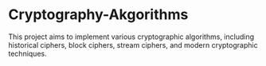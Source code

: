 # Cryptography-Akgorithms
This project aims to implement various cryptographic algorithms, including historical ciphers, block ciphers, stream ciphers, and modern cryptographic techniques.
